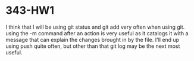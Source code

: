 # 343-HW1

I think that I will be using git status and git add very often when using git. using the -m command after an action is very useful as it catalogs it with a message that can explain the changes brought in by the file. I'll end up using push quite often, but other than that git log may be the next most useful.
